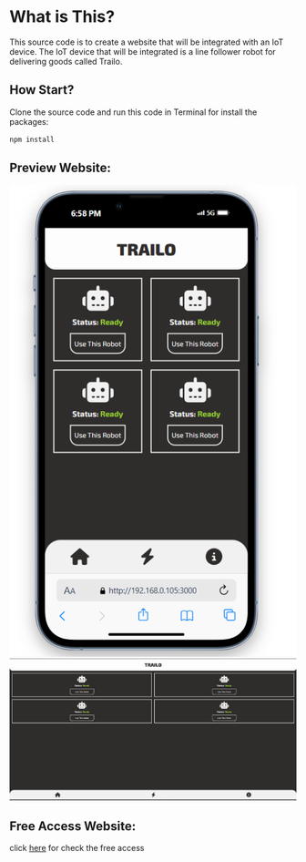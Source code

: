 # What is This?

This source code is to create a website that will be integrated with an IoT
device. The IoT device that will be integrated is a line follower robot for
delivering goods called Trailo.

## How Start?

Clone the source code and run this code in Terminal for install the packages:

```css
npm install
```

## Preview Website:

![phone_preview](</_preview/Screenshot 2025-03-05 185819.png>)
![desktop_preview](</_preview/Screenshot 2025-03-05 185751.png>)

## Free Access Website:

click [here](https://trailo.netlify.app) for check the free access
